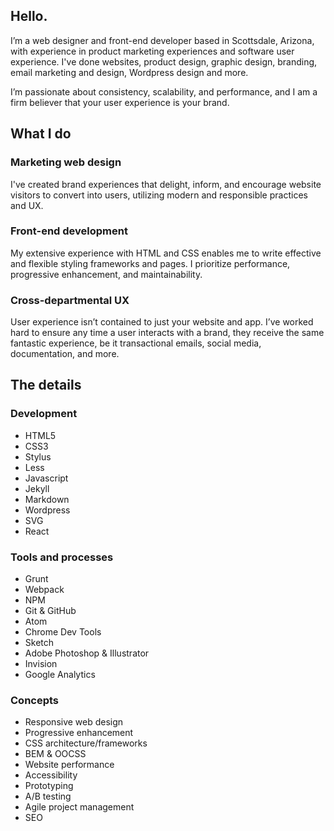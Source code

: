 ## Hello.

I’m a web designer and front-end developer based in Scottsdale, Arizona, with experience in product marketing experiences and software user experience. I've done websites, product design, graphic design, branding, email marketing and design, Wordpress design and more.

I’m passionate about consistency, scalability, and performance, and I am a firm believer that your user experience is your brand.

## What I do

### Marketing web design

I've created brand experiences that delight, inform, and encourage website visitors to convert into users, utilizing modern and responsible practices and UX.

### Front-end development

My extensive experience with HTML and CSS enables me to write effective and flexible styling frameworks and pages. I prioritize performance, progressive enhancement, and maintainability.

### Cross-departmental UX

User experience isn’t contained to just your website and app. I’ve worked hard to ensure any time a user interacts with a brand, they receive the same fantastic experience, be it transactional emails, social media, documentation, and more.

## The details
<div class="grid">
  <div class="grid__column">
    <h3>Development</h3>
    <ul>
      <li>HTML5</li>
      <li>CSS3</li>
      <li>Stylus</li>
      <li>Less</li>
      <li>Javascript</li>
      <li>Jekyll</li>
      <li>Markdown</li>
      <li>Wordpress</li>
      <li>SVG</li>
      <li>React</li>
    </ul>
  </div>
  <div class="grid__column">
    <h3>Tools and processes</h3>
    <ul>
      <li>Grunt</li>
      <li>Webpack</li>
      <li>NPM</li>
      <li>Git & GitHub</li>
      <li>Atom</li>
      <li>Chrome Dev Tools</li>
      <li>Sketch</li>
      <li>Adobe Photoshop & Illustrator</li>
      <li>Invision</li>
      <li>Google Analytics</li>
    </ul>
  </div>
  <div class="grid__column">
    <h3>Concepts</h3>
    <ul>
      <li>Responsive web design</li>
      <li>Progressive enhancement</li>
      <li>CSS architecture/frameworks</li>
      <li>BEM & OOCSS</li>
      <li>Website performance</li>
      <li>Accessibility</li>
      <li>Prototyping</li>
      <li>A/B testing</li>
      <li>Agile project management</li>
      <li>SEO</li>
    </ul>
  </div>
</div>
